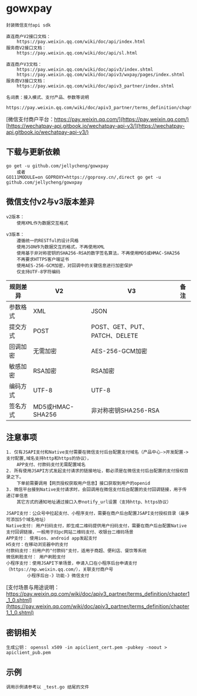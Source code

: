 # gowxpay
```
封装微信支付api sdk

直连商户V2接口文档：
    https://pay.weixin.qq.com/wiki/doc/api/index.html
服务商V2接口文档：
    https://pay.weixin.qq.com/wiki/doc/api/sl.html
    
直连商户V3文档：
    https://pay.weixin.qq.com/wiki/doc/apiv3/index.shtml
    https://pay.weixin.qq.com/wiki/doc/apiv3/wxpay/pages/index.shtml
服务商V3接口文档：
    https://pay.weixin.qq.com/wiki/doc/apiv3_partner/index.shtml

名词表：接入模式、支付产品、参数等说明
    https://pay.weixin.qq.com/wiki/doc/apiv3_partner/terms_definition/chapter1_1.shtml

```
[微信支付商户平台：https://pay.weixin.qq.com/](https://pay.weixin.qq.com/) <br>
[https://wechatpay-api.gitbook.io/wechatpay-api-v3/](https://wechatpay-api.gitbook.io/wechatpay-api-v3/) <br>

## 下载与更新依赖
```
go get -u github.com/jellycheng/gowxpay
    或者
GO111MODULE=on GOPROXY=https://goproxy.cn/,direct go get -u github.com/jellycheng/gowxpay

```

## 微信支付v2与v3版本差异
```
v2版本：
    使用XML作为数据交互格式

v3版本：
    遵循统一的RESTful的设计风格
    使用JSON作为数据交互的格式，不再使用XML
    使用基于非对称密钥的SHA256-RSA的数字签名算法，不再使用MD5或HMAC-SHA256
    不再要求HTTPS客户端证书
    使用AES-256-GCM加密，对回调中的关键信息进行加密保护
    仅支持UTF-8字符编码

```
规则差异   | V2    | V3   | 备注
------------|-----------|-----------|-----------
参数格式| XML |  JSON | 
提交方式|POST | POST、GET、PUT、PATCH、DELETE  | 
回调加密|无需加密 | AES-256-GCM加密  | 
敏感加密| RSA加密|  RSA加密 |     
编码方式|UTF-8 | UTF-8  | 
签名方式| MD5或HMAC-SHA256| 非对称密钥SHA256-RSA  | 


## 注意事项
```
1. 仅有JSAPI支付和Native支付需要在微信支付后台配置支付域名（产品中心->开发配置->支付配置,域名支持http和https的协议），
    APP支付、付款码支付无需配置域名
2. 所有使用JSAPI方式发起支付请求的链接地址，都必须是在微信支付后台配置的支付授权目录之下。
    下单前需要调用【网页授权获取用户信息】接口获取到用户的openid
3. 微信平台接到Native支付请求时，会回调用在微信支付后台配置的支付回调链接，用于传递订单信息
    其它方式的通知地址通过接口入参notify_url设置（支持http、https协议）

JSAPI支付：公众号中拉起支付、小程序支付，需要在商户后台配置JSAPI支付授权目录（最多可添加5个域名地址）
Native支付: 用户扫码支付，即生成二维码提供用户扫码支付，需要在商户后台配置Native支付回调链接，一般用于扫pc网站二维码支付、收银台二维码场景
APP支付： 使用ios、android app发起支付
H5支付：在移动浏览器中的支付
付款码支付：扫用户的"付款码"支付，适用于商超、便利店、餐饮等系统
微信刷脸支付： 用户刷脸支付
小程序支付：使用JSAPI下单场景，申请入口在小程序后台申请支付（https://mp.weixin.qq.com/），关联支付商户号
        小程序后台-》功能-》微信支付

```
[支付场景与用途说明：https://pay.weixin.qq.com/wiki/doc/apiv3_partner/terms_definition/chapter1_1_0.shtml](https://pay.weixin.qq.com/wiki/doc/apiv3_partner/terms_definition/chapter1_1_0.shtml) <br>

## 密钥相关
```
生成公钥： openssl x509 -in apiclient_cert.pem -pubkey -noout > apiclient_pub.pem

```

## 示例
```
调用示例请参考以 _test.go 结尾的文件

```

